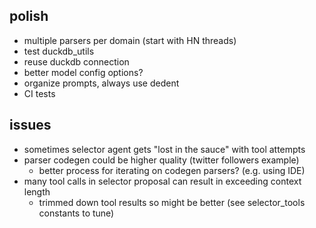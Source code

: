 ## polish
- multiple parsers per domain (start with HN threads)
- test duckdb_utils
- reuse duckdb connection
- better model config options?
- organize prompts, always use dedent
- CI tests

## issues
- sometimes selector agent gets "lost in the sauce" with tool attempts
- parser codegen could be higher quality (twitter followers example)
  - better process for iterating on codegen parsers? (e.g. using IDE)
- many tool calls in selector proposal can result in exceeding context length
  - trimmed down tool results so might be better (see selector_tools constants to tune)

